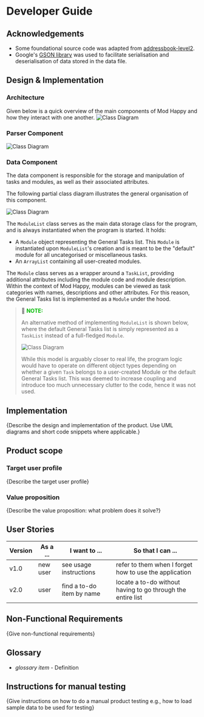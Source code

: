 # Developer Guide

## Acknowledgements

- Some foundational source code was adapted from [addressbook-level2](https://github.com/se-edu/addressbook-level2).
- Google's [GSON library](https://github.com/google/gson) was used to facilitate serialisation and deserialisation of data stored in the data file.

## Design & Implementation
### Architecture
Given below is a quick overview of the main components of Mod Happy and how they interact with one another.
![Class Diagram](http://www.plantuml.com/plantuml/proxy?src=https://raw.githubusercontent.com/AY2122S2-CS2113T-T10-3/tp/master/docs/Components.puml)

### Parser Component
![Class Diagram](http://www.plantuml.com/plantuml/proxy?src=https://raw.githubusercontent.com/AY2122S2-CS2113T-T10-3/tp/master/docs/Parser.puml)

### Data Component

The data component is responsible for the storage and manipulation of tasks and modules, as well as their associated attributes.

The following partial class diagram illustrates the general organisation of this component.

![Class Diagram](http://www.plantuml.com/plantuml/proxy?src=https://raw.githubusercontent.com/AY2122S2-CS2113T-T10-3/tp/master/docs/Data.puml)

The `ModuleList` class serves as the main data storage class for the program, and is always instantiated when the program is started. It holds:
* A `Module` object representing the General Tasks list. This `Module` is instantiated upon `ModuleList`'s creation and is meant to be the "default" module for all uncategorised or miscellaneous tasks.
* An `ArrayList` containing all user-created modules.

The `Module` class serves as a wrapper around a `TaskList`, providing additional attributes including the module code and module description. Within the context of Mod Happy, modules can be viewed as task categories with names, descriptions and other attributes. For this reason, the General Tasks list is implemented as a `Module` under the hood.

> 📔 <span style="color:#00bb00">**NOTE:**</span>
> 
> An alternative method of implementing `ModuleList` is shown below, where the default General Tasks
list is simply represented as a `TaskList` instead of a full-fledged `Module`.
>
> ![Class Diagram](http://www.plantuml.com/plantuml/proxy?src=https://raw.githubusercontent.com/AY2122S2-CS2113T-T10-3/tp/master/docs/DataAlternative.puml)
> 
> While this model is arguably closer to real life, the program logic would have to operate on different object types depending on whether a given `Task` belongs to a user-created Module or the default General Tasks list. This was deemed to increase coupling and introduce too much unnecessary clutter to the code, hence it was not used.

## Implementation

{Describe the design and implementation of the product. Use UML diagrams and short code snippets where applicable.}


## Product scope
### Target user profile

{Describe the target user profile}

### Value proposition

{Describe the value proposition: what problem does it solve?}

## User Stories

|Version| As a ... | I want to ... | So that I can ...|
|--------|----------|---------------|------------------|
|v1.0|new user|see usage instructions|refer to them when I forget how to use the application|
|v2.0|user|find a to-do item by name|locate a to-do without having to go through the entire list|

## Non-Functional Requirements

{Give non-functional requirements}

## Glossary

* *glossary item* - Definition

## Instructions for manual testing

{Give instructions on how to do a manual product testing e.g., how to load sample data to be used for testing}
